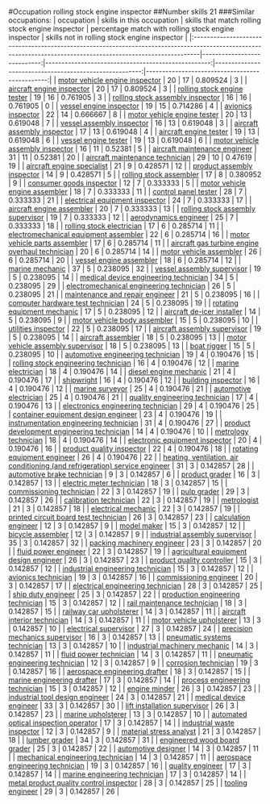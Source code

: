 #Occupation rolling stock engine inspector
##Number skills 21
###Similar occupations:
| occupation                                                                                                                                                    |   skills in this occupation |   skills that match rolling stock engine inspector |   percentage match with rolling stock engine inspector |   skills not in rolling stock engine inspector |
|:--------------------------------------------------------------------------------------------------------------------------------------------------------------|----------------------------:|---------------------------------------------------:|-------------------------------------------------------:|-----------------------------------------------:|
| [motor vehicle engine inspector](motor_vehicle_engine_inspector.md)                                                                                           |                          20 |                                                 17 |                                               0.809524 |                                              3 |
| [aircraft engine inspector](aircraft_engine_inspector.md)                                                                                                     |                          20 |                                                 17 |                                               0.809524 |                                              3 |
| [rolling stock engine tester](rolling_stock_engine_tester.md)                                                                                                 |                          19 |                                                 16 |                                               0.761905 |                                              3 |
| [rolling stock assembly inspector](rolling_stock_assembly_inspector.md)                                                                                       |                          16 |                                                 16 |                                               0.761905 |                                              0 |
| [vessel engine inspector](vessel_engine_inspector.md)                                                                                                         |                          19 |                                                 15 |                                               0.714286 |                                              4 |
| [avionics inspector](avionics_inspector.md)                                                                                                                   |                          22 |                                                 14 |                                               0.666667 |                                              8 |
| [motor vehicle engine tester](motor_vehicle_engine_tester.md)                                                                                                 |                          20 |                                                 13 |                                               0.619048 |                                              7 |
| [vessel assembly inspector](vessel_assembly_inspector.md)                                                                                                     |                          16 |                                                 13 |                                               0.619048 |                                              3 |
| [aircraft assembly inspector](aircraft_assembly_inspector.md)                                                                                                 |                          17 |                                                 13 |                                               0.619048 |                                              4 |
| [aircraft engine tester](aircraft_engine_tester.md)                                                                                                           |                          19 |                                                 13 |                                               0.619048 |                                              6 |
| [vessel engine tester](vessel_engine_tester.md)                                                                                                               |                          19 |                                                 13 |                                               0.619048 |                                              6 |
| [motor vehicle assembly inspector](motor_vehicle_assembly_inspector.md)                                                                                       |                          16 |                                                 11 |                                               0.52381  |                                              5 |
| [aircraft maintenance engineer](aircraft_maintenance_engineer.md)                                                                                             |                          31 |                                                 11 |                                               0.52381  |                                             20 |
| [aircraft maintenance technician](aircraft_maintenance_technician.md)                                                                                         |                          29 |                                                 10 |                                               0.47619  |                                             19 |
| [aircraft engine specialist](aircraft_engine_specialist.md)                                                                                                   |                          21 |                                                  9 |                                               0.428571 |                                             12 |
| [product assembly inspector](product_assembly_inspector.md)                                                                                                   |                          14 |                                                  9 |                                               0.428571 |                                              5 |
| [rolling stock assembler](rolling_stock_assembler.md)                                                                                                         |                          17 |                                                  8 |                                               0.380952 |                                              9 |
| [consumer goods inspector](consumer_goods_inspector.md)                                                                                                       |                          12 |                                                  7 |                                               0.333333 |                                              5 |
| [motor vehicle engine assembler](motor_vehicle_engine_assembler.md)                                                                                           |                          18 |                                                  7 |                                               0.333333 |                                             11 |
| [control panel tester](control_panel_tester.md)                                                                                                               |                          28 |                                                  7 |                                               0.333333 |                                             21 |
| [electrical equipment inspector](electrical_equipment_inspector.md)                                                                                           |                          24 |                                                  7 |                                               0.333333 |                                             17 |
| [aircraft engine assembler](aircraft_engine_assembler.md)                                                                                                     |                          20 |                                                  7 |                                               0.333333 |                                             13 |
| [rolling stock assembly supervisor](rolling_stock_assembly_supervisor.md)                                                                                     |                          19 |                                                  7 |                                               0.333333 |                                             12 |
| [aerodynamics engineer](aerodynamics_engineer.md)                                                                                                             |                          25 |                                                  7 |                                               0.333333 |                                             18 |
| [rolling stock electrician](rolling_stock_electrician.md)                                                                                                     |                          17 |                                                  6 |                                               0.285714 |                                             11 |
| [electromechanical equipment assembler](electromechanical_equipment_assembler.md)                                                                             |                          22 |                                                  6 |                                               0.285714 |                                             16 |
| [motor vehicle parts assembler](motor_vehicle_parts_assembler.md)                                                                                             |                          17 |                                                  6 |                                               0.285714 |                                             11 |
| [aircraft gas turbine engine overhaul technician](aircraft_gas_turbine_engine_overhaul_technician.md)                                                         |                          20 |                                                  6 |                                               0.285714 |                                             14 |
| [motor vehicle assembler](motor_vehicle_assembler.md)                                                                                                         |                          26 |                                                  6 |                                               0.285714 |                                             20 |
| [vessel engine assembler](vessel_engine_assembler.md)                                                                                                         |                          18 |                                                  6 |                                               0.285714 |                                             12 |
| [marine mechanic](marine_mechanic.md)                                                                                                                         |                          37 |                                                  5 |                                               0.238095 |                                             32 |
| [vessel assembly supervisor](vessel_assembly_supervisor.md)                                                                                                   |                          19 |                                                  5 |                                               0.238095 |                                             14 |
| [medical device engineering technician](medical_device_engineering_technician.md)                                                                             |                          34 |                                                  5 |                                               0.238095 |                                             29 |
| [electromechanical engineering technician](electromechanical_engineering_technician.md)                                                                       |                          26 |                                                  5 |                                               0.238095 |                                             21 |
| [maintenance and repair engineer](maintenance_and_repair_engineer.md)                                                                                         |                          21 |                                                  5 |                                               0.238095 |                                             16 |
| [computer hardware test technician](computer_hardware_test_technician.md)                                                                                     |                          24 |                                                  5 |                                               0.238095 |                                             19 |
| [rotating equipment mechanic](rotating_equipment_mechanic.md)                                                                                                 |                          17 |                                                  5 |                                               0.238095 |                                             12 |
| [aircraft de-icer installer](aircraft_de-icer_installer.md)                                                                                                   |                          14 |                                                  5 |                                               0.238095 |                                              9 |
| [motor vehicle body assembler](motor_vehicle_body_assembler.md)                                                                                               |                          15 |                                                  5 |                                               0.238095 |                                             10 |
| [utilities inspector](utilities_inspector.md)                                                                                                                 |                          22 |                                                  5 |                                               0.238095 |                                             17 |
| [aircraft assembly supervisor](aircraft_assembly_supervisor.md)                                                                                               |                          19 |                                                  5 |                                               0.238095 |                                             14 |
| [aircraft assembler](aircraft_assembler.md)                                                                                                                   |                          18 |                                                  5 |                                               0.238095 |                                             13 |
| [motor vehicle assembly supervisor](motor_vehicle_assembly_supervisor.md)                                                                                     |                          18 |                                                  5 |                                               0.238095 |                                             13 |
| [boat rigger](boat_rigger.md)                                                                                                                                 |                          15 |                                                  5 |                                               0.238095 |                                             10 |
| [automotive engineering technician](automotive_engineering_technician.md)                                                                                     |                          19 |                                                  4 |                                               0.190476 |                                             15 |
| [rolling stock engineering technician](rolling_stock_engineering_technician.md)                                                                               |                          16 |                                                  4 |                                               0.190476 |                                             12 |
| [marine electrician](marine_electrician.md)                                                                                                                   |                          18 |                                                  4 |                                               0.190476 |                                             14 |
| [diesel engine mechanic](diesel_engine_mechanic.md)                                                                                                           |                          21 |                                                  4 |                                               0.190476 |                                             17 |
| [shipwright](shipwright.md)                                                                                                                                   |                          16 |                                                  4 |                                               0.190476 |                                             12 |
| [building inspector](building_inspector.md)                                                                                                                   |                          16 |                                                  4 |                                               0.190476 |                                             12 |
| [marine surveyor](marine_surveyor.md)                                                                                                                         |                          25 |                                                  4 |                                               0.190476 |                                             21 |
| [automotive electrician](automotive_electrician.md)                                                                                                           |                          25 |                                                  4 |                                               0.190476 |                                             21 |
| [quality engineering technician](quality_engineering_technician.md)                                                                                           |                          17 |                                                  4 |                                               0.190476 |                                             13 |
| [electronics engineering technician](electronics_engineering_technician.md)                                                                                   |                          29 |                                                  4 |                                               0.190476 |                                             25 |
| [container equipment design engineer](container_equipment_design_engineer.md)                                                                                 |                          23 |                                                  4 |                                               0.190476 |                                             19 |
| [instrumentation engineering technician](instrumentation_engineering_technician.md)                                                                           |                          31 |                                                  4 |                                               0.190476 |                                             27 |
| [product development engineering technician](product_development_engineering_technician.md)                                                                   |                          14 |                                                  4 |                                               0.190476 |                                             10 |
| [metrology technician](metrology_technician.md)                                                                                                               |                          18 |                                                  4 |                                               0.190476 |                                             14 |
| [electronic equipment inspector](electronic_equipment_inspector.md)                                                                                           |                          20 |                                                  4 |                                               0.190476 |                                             16 |
| [product quality inspector](product_quality_inspector.md)                                                                                                     |                          22 |                                                  4 |                                               0.190476 |                                             18 |
| [rotating equipment engineer](rotating_equipment_engineer.md)                                                                                                 |                          26 |                                                  4 |                                               0.190476 |                                             22 |
| [heating, ventilation, air conditioning (and refrigeration) service engineer](heating,_ventilation,_air_conditioning_(and_refrigeration)_service_engineer.md) |                          31 |                                                  3 |                                               0.142857 |                                             28 |
| [automotive brake technician](automotive_brake_technician.md)                                                                                                 |                           9 |                                                  3 |                                               0.142857 |                                              6 |
| [product grader](product_grader.md)                                                                                                                           |                          16 |                                                  3 |                                               0.142857 |                                             13 |
| [electric meter technician](electric_meter_technician.md)                                                                                                     |                          18 |                                                  3 |                                               0.142857 |                                             15 |
| [commissioning technician](commissioning_technician.md)                                                                                                       |                          22 |                                                  3 |                                               0.142857 |                                             19 |
| [pulp grader](pulp_grader.md)                                                                                                                                 |                          29 |                                                  3 |                                               0.142857 |                                             26 |
| [calibration technician](calibration_technician.md)                                                                                                           |                          22 |                                                  3 |                                               0.142857 |                                             19 |
| [metrologist](metrologist.md)                                                                                                                                 |                          21 |                                                  3 |                                               0.142857 |                                             18 |
| [electrical mechanic](electrical_mechanic.md)                                                                                                                 |                          22 |                                                  3 |                                               0.142857 |                                             19 |
| [printed circuit board test technician](printed_circuit_board_test_technician.md)                                                                             |                          26 |                                                  3 |                                               0.142857 |                                             23 |
| [calculation engineer](calculation_engineer.md)                                                                                                               |                          12 |                                                  3 |                                               0.142857 |                                              9 |
| [model maker](model_maker.md)                                                                                                                                 |                          15 |                                                  3 |                                               0.142857 |                                             12 |
| [bicycle assembler](bicycle_assembler.md)                                                                                                                     |                          12 |                                                  3 |                                               0.142857 |                                              9 |
| [industrial assembly supervisor](industrial_assembly_supervisor.md)                                                                                           |                          35 |                                                  3 |                                               0.142857 |                                             32 |
| [packing machinery engineer](packing_machinery_engineer.md)                                                                                                   |                          23 |                                                  3 |                                               0.142857 |                                             20 |
| [fluid power engineer](fluid_power_engineer.md)                                                                                                               |                          22 |                                                  3 |                                               0.142857 |                                             19 |
| [agricultural equipment design engineer](agricultural_equipment_design_engineer.md)                                                                           |                          26 |                                                  3 |                                               0.142857 |                                             23 |
| [product quality controller](product_quality_controller.md)                                                                                                   |                          15 |                                                  3 |                                               0.142857 |                                             12 |
| [industrial engineering technician](industrial_engineering_technician.md)                                                                                     |                          15 |                                                  3 |                                               0.142857 |                                             12 |
| [avionics technician](avionics_technician.md)                                                                                                                 |                          19 |                                                  3 |                                               0.142857 |                                             16 |
| [commissioning engineer](commissioning_engineer.md)                                                                                                           |                          20 |                                                  3 |                                               0.142857 |                                             17 |
| [electrical engineering technician](electrical_engineering_technician.md)                                                                                     |                          28 |                                                  3 |                                               0.142857 |                                             25 |
| [ship duty engineer](ship_duty_engineer.md)                                                                                                                   |                          25 |                                                  3 |                                               0.142857 |                                             22 |
| [production engineering technician](production_engineering_technician.md)                                                                                     |                          15 |                                                  3 |                                               0.142857 |                                             12 |
| [rail maintenance technician](rail_maintenance_technician.md)                                                                                                 |                          18 |                                                  3 |                                               0.142857 |                                             15 |
| [railway car upholsterer](railway_car_upholsterer.md)                                                                                                         |                          14 |                                                  3 |                                               0.142857 |                                             11 |
| [aircraft interior technician](aircraft_interior_technician.md)                                                                                               |                          14 |                                                  3 |                                               0.142857 |                                             11 |
| [motor vehicle upholsterer](motor_vehicle_upholsterer.md)                                                                                                     |                          13 |                                                  3 |                                               0.142857 |                                             10 |
| [electrical supervisor](electrical_supervisor.md)                                                                                                             |                          27 |                                                  3 |                                               0.142857 |                                             24 |
| [precision mechanics supervisor](precision_mechanics_supervisor.md)                                                                                           |                          16 |                                                  3 |                                               0.142857 |                                             13 |
| [pneumatic systems technician](pneumatic_systems_technician.md)                                                                                               |                          13 |                                                  3 |                                               0.142857 |                                             10 |
| [industrial machinery mechanic](industrial_machinery_mechanic.md)                                                                                             |                          14 |                                                  3 |                                               0.142857 |                                             11 |
| [fluid power technician](fluid_power_technician.md)                                                                                                           |                          14 |                                                  3 |                                               0.142857 |                                             11 |
| [pneumatic engineering technician](pneumatic_engineering_technician.md)                                                                                       |                          12 |                                                  3 |                                               0.142857 |                                              9 |
| [corrosion technician](corrosion_technician.md)                                                                                                               |                          19 |                                                  3 |                                               0.142857 |                                             16 |
| [aerospace engineering drafter](aerospace_engineering_drafter.md)                                                                                             |                          18 |                                                  3 |                                               0.142857 |                                             15 |
| [marine engineering drafter](marine_engineering_drafter.md)                                                                                                   |                          17 |                                                  3 |                                               0.142857 |                                             14 |
| [process engineering technician](process_engineering_technician.md)                                                                                           |                          15 |                                                  3 |                                               0.142857 |                                             12 |
| [engine minder](engine_minder.md)                                                                                                                             |                          26 |                                                  3 |                                               0.142857 |                                             23 |
| [industrial tool design engineer](industrial_tool_design_engineer.md)                                                                                         |                          24 |                                                  3 |                                               0.142857 |                                             21 |
| [medical device engineer](medical_device_engineer.md)                                                                                                         |                          33 |                                                  3 |                                               0.142857 |                                             30 |
| [lift installation supervisor](lift_installation_supervisor.md)                                                                                               |                          26 |                                                  3 |                                               0.142857 |                                             23 |
| [marine upholsterer](marine_upholsterer.md)                                                                                                                   |                          13 |                                                  3 |                                               0.142857 |                                             10 |
| [automated optical inspection operator](automated_optical_inspection_operator.md)                                                                             |                          17 |                                                  3 |                                               0.142857 |                                             14 |
| [industrial waste inspector](industrial_waste_inspector.md)                                                                                                   |                          12 |                                                  3 |                                               0.142857 |                                              9 |
| [material stress analyst](material_stress_analyst.md)                                                                                                         |                          21 |                                                  3 |                                               0.142857 |                                             18 |
| [lumber grader](lumber_grader.md)                                                                                                                             |                          34 |                                                  3 |                                               0.142857 |                                             31 |
| [engineered wood board grader](engineered_wood_board_grader.md)                                                                                               |                          25 |                                                  3 |                                               0.142857 |                                             22 |
| [automotive designer](automotive_designer.md)                                                                                                                 |                          14 |                                                  3 |                                               0.142857 |                                             11 |
| [mechanical engineering technician](mechanical_engineering_technician.md)                                                                                     |                          14 |                                                  3 |                                               0.142857 |                                             11 |
| [aerospace engineering technician](aerospace_engineering_technician.md)                                                                                       |                          19 |                                                  3 |                                               0.142857 |                                             16 |
| [quality engineer](quality_engineer.md)                                                                                                                       |                          17 |                                                  3 |                                               0.142857 |                                             14 |
| [marine engineering technician](marine_engineering_technician.md)                                                                                             |                          17 |                                                  3 |                                               0.142857 |                                             14 |
| [metal product quality control inspector](metal_product_quality_control_inspector.md)                                                                         |                          28 |                                                  3 |                                               0.142857 |                                             25 |
| [tooling engineer](tooling_engineer.md)                                                                                                                       |                          29 |                                                  3 |                                               0.142857 |                                             26 |
